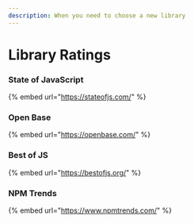 ```yaml
---
description: When you need to choose a new library
---
```


# Library Ratings

### State of JavaScript

{% embed url="https://stateofjs.com/" %}

### Open Base

{% embed url="https://openbase.com/" %}

### Best of JS

{% embed url="https://bestofjs.org/" %}

### NPM Trends

{% embed url="https://www.npmtrends.com/" %}







